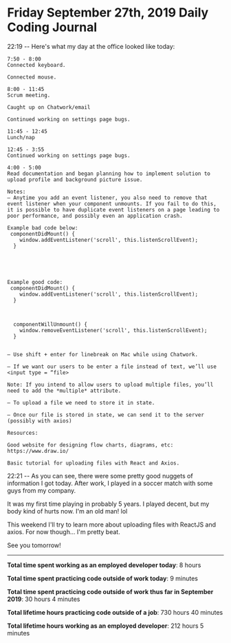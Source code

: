 # Friday September 27th, 2019 Daily Coding Journal

22:19 -- Here's what my day at the office looked like today:
```
7:50 - 8:00
Connected keyboard.

Connected mouse.

8:00 - 11:45
Scrum meeting.

Caught up on Chatwork/email

Continued working on settings page bugs.

11:45 - 12:45
Lunch/nap

12:45 - 3:55
Continued working on settings page bugs.

4:00 - 5:00
Read documentation and began planning how to implement solution to upload profile and background picture issue.

Notes:
— Anytime you add an event listener, you also need to remove that event listener when your component unmounts. If you fail to do this, it is possible to have duplicate event listeners on a page leading to poor performance, and possibly even an application crash. 

Example bad code below:
 componentDidMount() {
    window.addEventListener('scroll', this.listenScrollEvent);
  }





Example good code:
 componentDidMount() {
    window.addEventListener('scroll', this.listenScrollEvent);
  }



  componentWillUnmount() {
    window.removeEventListener('scroll', this.listenScrollEvent);
  }


— Use shift + enter for linebreak on Mac while using Chatwork.

— If we want our users to be enter a file instead of text, we’ll use <input type = “file> 

Note: If you intend to allow users to upload multiple files, you’ll need to add the *multiple* attribute.

— To upload a file we need to store it in state.

— Once our file is stored in state, we can send it to the server (possibly with axios)

Resources:

Good website for designing flow charts, diagrams, etc: https://www.draw.io/

Basic tutorial for uploading files with React and Axios.
```
22:21 -- As you can see, there were some pretty good nuggets of information I got today. After work, I played in a soccer match with some guys from my company.

It was my first time playing in probably 5 years. I played decent, but my body kind of hurts now. I'm an old man! lol

This weekend I'll try to learn more about uploading files with ReactJS and axios. For now though... I'm pretty beat. 

See you tomorrow!

___
**Total time spent working as an employed developer today**: 8 hours

**Total time spent practicing code outside of work today**: 9 minutes

**Total time spent practicing code outside of work thus far in September 2019**: 30 hours 4 minutes

**Total lifetime hours practicing code outside of a job**: 730 hours 40 minutes

**Total lifetime hours working as an employed developer**: 212 hours 5 minutes